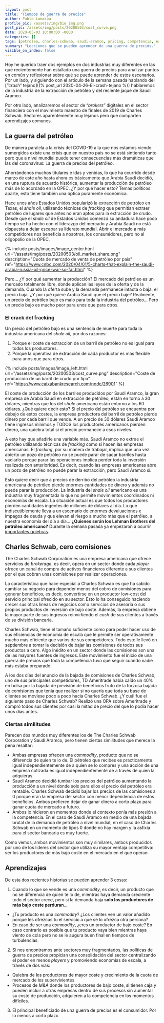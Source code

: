 ```yaml
---
layout: post
title: "Tiempos de guerra de precios"
author: Pablo Lanaspa
profile_pic: /assets/img/bio_img.png
post_pic: /assets/img/posts/20200503/cost_curve.png
date: 2020-05-03 10:00:00 -0000
categories: []
tags: [petroleo, charles-schwab, saudi-aramco, pricing, competencia, estrategia]
summary: "Lecciones que se pueden aprender de una guerra de precios."
visible_on_index: false
---
```


Hoy he querido traer dos ejemplos en dos industrias muy diferentes en las que recientemente han estallado una guerra de precios para analizar puntos en común y reflexionar sobre qué se puede aprender de estos escenarios. Por un lado, y siguiendo con el artículo de la semana pasada hablando del [*”crash”* tejano]({% post_url 2020-04-26-El-crash-tejano %}) hablaremos de la industria de la extracción de petróleo y del reciente jaque de Saudi Aramco. 

Por otro lado, analizaremos el sector de “*brokers*” digitales en el sector financiero con el movimiento maestro de finales de 2019 de Charles Schwab. Sectores aparentemente muy lejanos pero que comparten aprendizajes comunes.

## La guerra del petróleo

De manera paralela a la crisis del COVID-19 a la que nos estamos viendo sumergidos existe una crisis que en nuestro país no se está sintiendo tanto pero que a nivel mundial puede tener consecuencias más dramáticas que las del coronavirus: La guerra de precios del petróleo.

Ahorrándonos muchos titulares e idas y venidas, lo que ha ocurrido desde marzo de este año hasta ahora es básicamente que Arabia Saudi decidió, en una ruptura de acuerdo histórica, aumentar la producción de petróleo más de lo acordado en la OPEC. ¿Y por qué hacer esto? Temas políticos aparte, esto tiene también una óptica puramente económica. 

Hace unos años Estados Unidos popularizó la extracción de petróleo en Texas, el *shale oil*, utilizando técnicas de *fracking* que permitían extraer petróleo de lugares que antes no eran aptos para la extracción de crudo. Desde que el *shale oil* de Estados Unidos comenzó su andadura hace poco tiempo se ha hecho con el liderazgo del mercado y Arabia Saudi no está dispuesta a dejar escapar su liderato mundial. Abrir el mercado a más competidores nos beneficia a nosotros, los consumidores, pero no al oligopolio de la OPEC.

{% include posts/images/image_center.html url="/assets/img/posts/20200503/oil_market_share.png" description="Cuota de mercado de venta de petróleo por país" ref="https://www.cnbc.com/2020/04/01/5-charts-that-explain-the-saudi-arabia-russia-oil-price-war-so-far.html" %}

Pero… ¿Y por qué aumentar la producción? El mercado del petróleo es un mercado totalmente libre, donde aplican las leyes de la oferta y de la demanda. Cuando la oferta sube y la demanda permanece intacta o baja, el precio baja. ¿Y por qué quiere Arabia Saudi que el precio baje? Realmente, un precio de petróleo bajo es malo para toda la industria del petróleo… Pero un precio bajo es mucho peor para unos que para otros.

### El crack del fracking

Un precio del petróleo bajo es una sentencia de muerte para toda la industria americana del *shale oil*, por dos razones:
1. Porque el coste de extracción de un barril de petróleo no es igual para todos los productores.
2. Porque la operativa de extracción de cada productor es más flexible para unos que para otros.

{% include posts/images/image_left.html url="/assets/img/posts/20200503/cost_curve.png" description="Coste de producción de un barril de crudo por tipo" ref="https://www.caixabankresearch.com/node/26901" %}

El coste de producción de los barriles producidos por Saudi Aramco, la gran empresa de Arabia Saudi en extracción de petróleo, están en torno a 30 dólares, mientras que los del *shale* americano están entorno a los 60 dólares. ¿Qué quiere decir esto? Si el precio del petróleo se encuentra por debajo de estos costes, la empresa productora del barril de petróleo pierde dinero por cada barril que vende. A un precio de 30 dólares Saudi Aramco tiene ingresos mínimos y TODOS los productores americanos pierden dinero, una quiebra total si el precio permanece a esos niveles.

A esto hay que añadirle una variable más. Saudi Aramco no extrae el petróleo utilizando técnicas de *fracking* como si hacen las empresas americanas. El *fracking*, por su manera de trabajar, implica que una vez abierto un pozo de petróleo no se puede parar de sacar barriles hasta vaciarlo porque parar las operaciones implica perder toda la inversión realizada con anterioridad. Es decir, cuando las empresas americanas abre un pozo de petróleo no puede parar la extracción, pero Saudi Aramco sí.

Esto quiere decir que a precios de derribo del petróleo la industria americana de petróleo pierde enormes cantidades de dinero y además no puede parar la producción. La industria del *shale oil* americano es una industria muy fragmentada lo que no permite movimientos coordinados ni economías de escala. La situación actual es que todos los productores pierden cantidades ingentes de millones de dólares al día. Lo que indiscutiblemente lleva a un escenario de enormes devaluaciones e impagos de deuda y que elevan el riesgo a mucho más que el petróleo, a nuestra economía del día a día… **¿Quienes serán los Lehman Brothers del petróleo americano?** Durante la semana pasada ya empezaron a ocurrir [importantes quiebras](https://actualidad.rt.com/actualidad/351275-petrolera-estadounidense-diamond-offshore-declararse-quiebra).

## Charles Schwab, cero comisiones

The Charles Schwab Corporation es una empresa americana que ofrece servicios de *brokerage*, es decir, opera en un sector donde cada *player* ofrece un canal de compra de activos financieros diferente a sus clientes por el que cobran unas comisiones por realizar operaciones. 

La característica que hace especial a Charles Schwab es que ha sabido cambiar su negocio para depender menos del cobro de comisiones para generar beneficios, es decir, convertirse en un productor low-cost del servicio principal ofrecido en su sector. Esto lo ha conseguido haciendo crecer sus otras líneas de negocios como servicios de asesoría o sus propios productos de inversión de bajo coste. Además, la empresa obtiene la mayor parte de sus ingresos reinvirtiendo el *cash* de sus clientes a través de su división bancaria.

Charles Schwab, tiene el tamaño suficiente como para poder hacer uso de sus eficiencias de economía de escala que le permite ser operativamente mucho más eficiente que varios de sus competidores. Todo esto le llevó en septiembre a tomar la decisión de bajar las comisiones de todos sus productos a cero. Algo inédito en un sector donde las comisiones son una de las mayores fuentes de ingresos. Este movimiento fue el inicio de una guerra de precios que toda la competencia tuvo que seguir cuando nadie más estaba preparado. 

A los dos días del anuncio de la bajada de comisiones de Charles Schwab, uno de sus principales competidores, TD Ameritrade había caído un 40% en bolsa por la bajada de previsión de beneficios fruto de la forzosa bajada de comisiones que tenia que realizar si no quería que toda su base de clientes se moviese poco a poco hacia Charles Schwab. ¿Y cuál fue el siguiente paso de Charles Schwab? Realizó una OPA sobre Ameritrade y compró todos sus clientes por casi la mitad de precio del que lo podía hacer unos días antes.

### Ciertas similitudes

Parecen dos mundos muy diferentes los de The Charles Schwab Corporation y Saudi Aramco, pero tienen ciertas similitudes que merece la pena resaltar:
* Ambas empresas ofrecen una *commodity*, producto que no se diferencia de quien te lo de. El pétroleo que recibes es practicamente igual independientemente de a quien se lo compres y una acción de una empresa cotizada es igual independientemente de a través de quien la adquieras.
* Saudi Aramco decidió tumbar los precios del petróleo aumentando la producción a un nivel donde solo para ellos el precio del petróleo era rentable. Charles Schwab decidió bajar los precios de las comisiones a 0 porque eran la empresa del sector con menor dependencia de estos beneficios. Ambos prefieren dejar de ganar dinero a corto plazo para ganar cuota de mercado a futuro.
* Ambos lo hicieron en momentos donde el contexto ponía más presión a la competencia. En el caso de Saudi Aramco en medio de una bajada brutal de la demanda de petróleo a nivel mundial, en el caso de Charles Schwab en un momento de tipos 0 donde no hay margen y la asfixia para el sector bancaria es muy fuerte.

Como vemos, ambos movimientos son muy similares, ambos producidos por uno de los líderes del sector que utiliza su mayor ventaja competitiva: ser los productores de más bajo coste en el mercado en el que operan.

## Aprendizajes

De esta dos recientes historias se pueden aprender 3 cosas:
1. Cuando lo que se vende es una *commodity*, es decir, un producto que no se diferencia de quien te lo de, mientras haya demanda creciente todo el sector crece, pero si la demanda baja **solo los productores de más bajo coste perduran**... 
  * ¿Tu producto es una *commodity*? ¿Los clientes ven un valor añadido porque les ofrezcas tu el servicio a que se lo ofrezca otra persona? 
  * En caso de ser una *commodity*, ¿eres un productor de bajo coste? En caso contrario es posible que tu producto vaya bien mientras haya viento de cola pero no se le augura buen final en tiempos de turbulencias.
2. Si nos encontramos ante sectores muy fragmentados, las políticas de guerra de precios propician una consolidación del sector centralizando el poder en menos *players* y promoviendo economías de escala, a través de dos vías:
  * Quiebra de los productores de mayor coste y crecimiento de la cuota de mercado de los supervivientes.
  * Procesos de *M&A* donde los productores de bajo coste, si tienen caja y pueden incluir a otras empresas dentro de sus procesos sin aumentar su coste de producción, adquieren a la competencia en los momentos difíciles.
3. El principal beneficiado de una guerra de precios es el consumidor. Por lo menos a corto plazo.